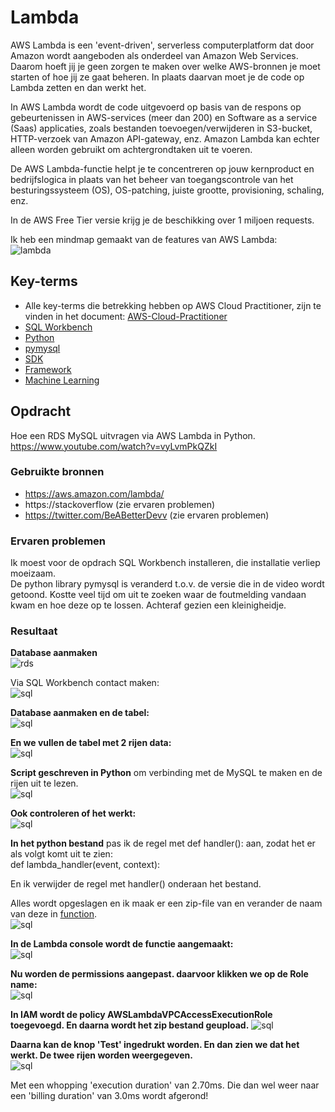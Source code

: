 # Lambda
AWS Lambda is een 'event-driven', serverless computerplatform dat door Amazon wordt aangeboden als onderdeel van Amazon Web Services. Daarom hoeft jij je geen zorgen te maken over welke AWS-bronnen je moet starten of hoe jij ze gaat beheren. In plaats daarvan moet je de code op Lambda zetten en dan werkt het.

In AWS Lambda wordt de code uitgevoerd op basis van de respons op gebeurtenissen in AWS-services (meer dan 200) en Software as a service (Saas) applicaties, zoals bestanden toevoegen/verwijderen in S3-bucket, HTTP-verzoek van Amazon API-gateway, enz. Amazon Lambda kan echter alleen worden gebruikt om achtergrondtaken uit te voeren.

De AWS Lambda-functie helpt je te concentreren op jouw kernproduct en bedrijfslogica in plaats van het beheer van toegangscontrole van het besturingssysteem (OS), OS-patching, juiste grootte, provisioning, schaling, enz.

In de AWS Free Tier versie krijg je de beschikking over 1 miljoen requests.

Ik heb een mindmap gemaakt van de features van AWS Lambda:  
![lambda](../00_includes/mindmap-aws-lambda.png)

## Key-terms
- Alle key-terms die betrekking hebben op AWS Cloud Practitioner, zijn te vinden in het document: [AWS-Cloud-Practitioner](../beschrijvingen/aws-cloud-practitioner.md)  
- [SQL Workbench](../beschrijvingen/aws-cloud-practitioner.md#SQLWorkbench)
- [Python](../05_Cloud_4/opdracht.md#python)
- [pymysql](../beschrijvingen/aws-cloud-practitioner.md#pymysql)
- [SDK](../beschrijvingen/aws-cloud-practitioner.md#SDK)
- [Framework](../beschrijvingen/aws-cloud-practitioner.md#framework)
- [Machine Learning](../beschrijvingen/aws-cloud-practitioner.md#ML)
## Opdracht
Hoe een RDS MySQL uitvragen via AWS Lambda in Python.  
https://www.youtube.com/watch?v=vyLvmPkQZkI
### Gebruikte bronnen
- https://aws.amazon.com/lambda/
- https://stackoverflow (zie ervaren problemen)
- https://twitter.com/BeABetterDevv (zie ervaren problemen)

### Ervaren problemen
Ik moest voor de opdrach SQL Workbench installeren, die installatie verliep moeizaam.  
De python library pymysql is veranderd t.o.v. de versie die in de video wordt getoond. Kostte veel tijd om uit te zoeken waar de foutmelding vandaan kwam en hoe deze op te lossen. Achteraf gezien een kleinigheidje.

### Resultaat
**Database aanmaken**  
![rds](../00_includes/AWS-24a.png)

Via SQL Workbench contact maken:  
![sql](../00_includes/AWS-24b.png)

**Database aanmaken en de tabel:**  
![sql](../00_includes/AWS-24c.png)

**En we vullen de tabel met 2 rijen data:**  
![sql](../00_includes/AWS-24d.png)

**Script geschreven in Python** om verbinding met de MySQL te maken en de rijen uit te lezen.  
![sql](../00_includes/AWS-24e.png)

**Ook controleren of het werkt:**  
![sql](../00_includes/AWS-24e1.png)

**In het python bestand** pas ik de regel met def handler(): aan, zodat het er als volgt komt uit te zien:  
def lambda_handler(event, context):  

En ik verwijder de regel met handler() onderaan het bestand.

Alles wordt opgeslagen en ik maak er een zip-file van en verander de naam van deze in [function](../00_includes/function.zip).  
![sql](../00_includes/AWS-24f.png)

**In de Lambda console wordt de functie aangemaakt:**  
![sql](../00_includes/AWS-24g.png)

**Nu worden de permissions aangepast. daarvoor klikken we op de Role name:**  
![sql](../00_includes/AWS-24h.png)

**In IAM wordt de policy AWSLambdaVPCAccessExecutionRole toegevoegd. En daarna wordt het zip bestand geupload.**
![sql](../00_includes/AWS-24i.png)

**Daarna kan de knop 'Test' ingedrukt worden. En dan zien we dat het werkt. De twee rijen worden weergegeven.**  
![sql](../00_includes/AWS-24j.png)

Met een whopping 'execution duration' van 2.70ms. Die dan wel weer naar een 'billing duration' van 3.0ms wordt afgerond!